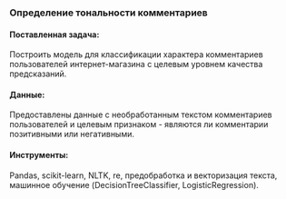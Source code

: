 ### Определение тональности комментариев

#### Поставленная задача:
Построить модель для классификации характера комментариев пользователей интернет-магазина с целевым уровнем качества предсказаний. 

#### Данные:
Предоставлены данные с необработанным текстом комментариев пользователей и целевым признаком - являются ли комментарии позитивными или негативными.

#### Инструменты:
Pandas, scikit-learn, NLTK, re, предобработка и векторизация текста, машинное обучение (DecisionTreeClassifier, LogisticRegression).
